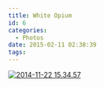 ```yaml
---
title: White Opium
id: 6
categories:
  - Photos
date: 2015-02-11 02:38:39
tags:
---
```


[![2014-11-22 15.34.57](http://godlzr.com/wp-content/uploads/2015/02/2014-11-22-15-34-57.jpg?w=224)](http://godlzr.com/wp-content/uploads/2015/02/2014-11-22-15-34-57.jpg)